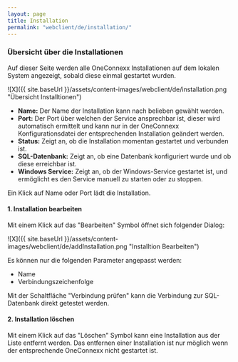 ```yaml
---
layout: page
title: Installation
permalink: "webclient/de/installation/"
---
```


### Übersicht über die Installationen

Auf dieser Seite werden alle OneConnexx Installationen auf dem lokalen System angezeigt, sobald diese einmal gestartet wurden.

![X]({{ site.baseUrl }}/assets/content-images/webclient/de/installation.png "Übersicht Installtionen")  


* __Name:__ Der Name der Installation kann nach belieben gewählt werden.
* __Port:__ Der Port über welchen der Service ansprechbar ist, dieser wird automatisch ermittelt und kann nur in der OneConnexx Konfigurationsdatei der entsprechenden Installation geändert werden.
* __Status:__ Zeigt an, ob die Installation momentan gestartet und verbunden ist.
* __SQL-Datenbank:__ Zeigt an, ob eine Datenbank konfiguriert wurde und ob diese erreichbar ist.
* __Windows Service:__ Zeigt an, ob der Windows-Service gestartet ist, und ermöglicht es den Service manuell zu starten oder zu stoppen.

Ein Klick auf Name oder Port lädt die Installation.
	

#### 1. Installation bearbeiten

Mit einem Klick auf das "Bearbeiten" Symbol öffnet sich folgender Dialog:

 ![X]({{ site.baseUrl }}/assets/content-images/webclient/de/addInstallation.png "Installtion Bearbeiten") 
 
Es können nur die folgenden Parameter angepasst werden:

 * Name
 * Verbindungszeichenfolge
 
Mit der Schaltfläche "Verbindung prüfen" kann die Verbindung zur SQL-Datenbank direkt getestet werden.
 
#### 2. Installation löschen
 
Mit einem Klick auf das "Löschen" Symbol kann eine Installation aus der Liste entfernt werden. Das entfernen einer Installation ist nur möglich wenn der entsprechende OneConnexx nicht gestartet ist.
